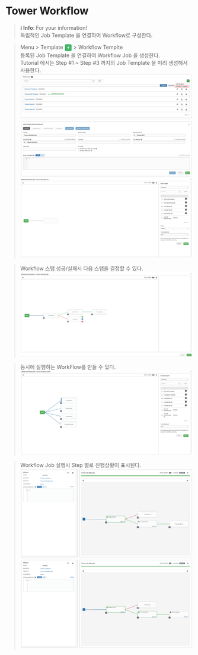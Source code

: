 # Tower Workflow

> **ℹ️ Info**: For your information! </br>
> 독립적인 Job Template 을 연결하여 Workflow로 구성한다.

> Menu > Template <img src="../imgs/add-button.png" width=20 height=20 align="absmiddle"/> > Workflow Templte </BR>
> 등록된 Job Template 을 연결하여 Workflow Job 을 생성한다. <BR> 
> Tutorial 에서는 Step #1 ~ Step #3 까지의 Job Template 을 미리 생성해서 사용한다.
![Workflow](../imgs/workflow.png)
![Workflow](../imgs/create-workflow.png)
![Workflow](../imgs/visualizer-workflow-1.png)

> Workflow 스탭 성공/실패시 다음 스탭을 결정할 수 있다. 
![Workflow](../imgs/visualizer-workflow-2.png)

> 동시에 실행하는 WorkFlow를 만들 수 있다.
![Workflow](../imgs/visualizer-workflow-3.png)

> Workflow Job 실행시 Step 별로 진행상황이 표시된다.
![Workflow](../imgs/visualizer-workflow-4.png)
![Workflow](../imgs/visualizer-workflow-5.png)
